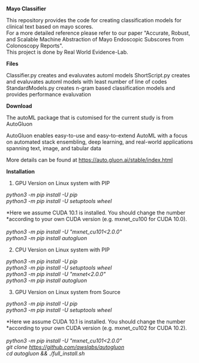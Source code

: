 **Mayo Classifier**


This repository provides the code for creating classification models for clinical text based on mayo scores. <br />
For a more detailed reference please refer to our paper "Accurate, Robust, and Scalable Machine Abstraction of Mayo Endoscopic Subscores from Colonoscopy Reports". <br /> 
This project is done by Real World Evidence-Lab.

**Files**

Classifier.py creates and evaluvates automl models
ShortScript.py creates and evaluvates automl models with least number of line of codes
StandardModels.py creates n-gram based classification models and provides performance evaluvation

**Download**

The autoML package that is cutomised for the current study is from AutoGluon <br />

AutoGluon enables easy-to-use and easy-to-extend AutoML with a focus on automated stack ensembling, deep learning, and real-world applications spanning text, image, and tabular data <br />

More details can be found at https://auto.gluon.ai/stable/index.html


**Installation**

1. GPU Version on Linux system with PIP

_python3 -m pip install -U pip <br />
python3 -m pip install -U setuptools wheel <br />_

*Here we assume CUDA 10.1 is installed.  You should change the number <br />
*according to your own CUDA version (e.g. mxnet_cu100 for CUDA 10.0). <br /> <br />
_python3 -m pip install -U "mxnet_cu101<2.0.0" <br />
python3 -m pip install autogluon <br />_

2. CPU Version on Linux system with PIP

_python3 -m pip install -U pip <br />
python3 -m pip install -U setuptools wheel <br />
python3 -m pip install -U "mxnet<2.0.0" <br />
python3 -m pip install autogluon <br />_


3. GPU Version on Linux system from Source

_python3 -m pip install -U pip <br />
python3 -m pip install -U setuptools wheel <br />_

*Here we assume CUDA 10.1 is installed.  You should change the number <br />
*according to your own CUDA version (e.g. mxnet_cu102 for CUDA 10.2). <br /> <br />
_python3 -m pip install -U "mxnet_cu101<2.0.0" <br />
git clone https://github.com/awslabs/autogluon <br />
cd autogluon && ./full_install.sh <br />_
